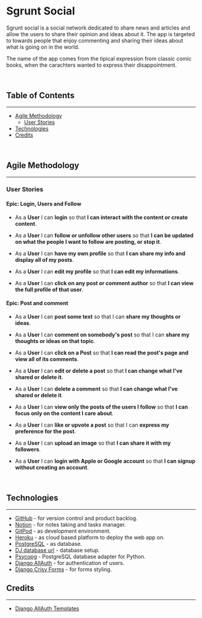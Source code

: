 # Sgrunt Social

Sgrunt social is a social network dedicated to share news and articles and allow the users to share their opinion and ideas about it. The app is targeted to towards people that enjoy commenting and sharing their ideas about what is going on in the world.

The name of the app comes from the tipical expression from classic comic books, when the carachters wanted to express their disappointment.

&nbsp;

## Table of Contents
---
- [Agile Methodology](#agile-methodology)
    - [User Stories](#user-stories)
- [Technologies](#technologies)
- [Credits](#credits)

&nbsp;

## Agile Methodology
---

### User Stories

#### Epic: Login, Users and Follow
- As a **User** I can **login** so that **I can interact with the content or create content**.

- As a **User** I can **follow or unfollow other users** so that **I can be updated on what the people I want to follow are posting, or stop it**.

- As a **User** I can **have my own profile** so that **I can share my info and display all of my posts**.

- As a **User** I can **edit my profile** so that **I can edit my informations**.

- As a **User** I can **click on any post or comment author** so that **I can view the full profile of that user**.


#### Epic: Post and comment
- As a **User** I can **post some text** so that I can **share my thoughts or ideas**.

- As a **User** I can **comment on somebody's post** so that I can **share my thoughts or ideas on that topic**.

- As a **User** I can **click on a Post** so that **I can read the post's page and view all of its comments**.

- As a **User** I can **edit or delete a post** so that **I can change what I've shared or delete it**.

- As a **User** I can **delete a comment** so that **I can change what I've shared or delete it**.

- As a **User** I can **view only the posts of the users I follow** so that **I can focus only on the content I care about**.


- As a **User** I can **like or upvote a post** so that I can **express my preference for the post**.

- As a **User** I can **upload an image** so that **I can share it with my followers**.

- As a **User** I can **login with Apple or Google account** so that **I can signup without creating an account**.

&nbsp;

## Technologies
---
- [GitHub](https://github.com/) - for version control and product backlog.
- [Notion](https://notion.so/) - for notes taking and tasks manager.
- [GitPod](https://gitpod.io/) - as development environment.
- [Heroku](https://heroku.com/) - as cloud based platform to deploy the web app on.
- [PostgreSQL](https://postgresql.org/) - as database.
- [DJ database url](https://pypi.org/project/dj-database-url/) - database setup.
- [Psycopg](https://pypi.org/project/psycopg2/) - PostgreSQL database adapter for Python.
- [Django AllAuth](https://django-allauth.readthedocs.io/en/latest/installation.html) - for authentication of users.
- [Django Crisy Forms](https://django-crispy-forms.readthedocs.io/en/latest/) - for forms styling.


## Credits
---
- [Django AllAuth Templates](https://github.com/pennersr/django-allauth)